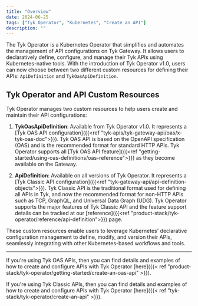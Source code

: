```yaml
---
title: "Overview"
date: 2024-06-25
tags: ["Tyk Operator", "Kubernetes", "Create an API"]
description: ""
---
```


The Tyk Operator is a Kubernetes Operator that simplifies and automates the management of API configurations on Tyk Gateway. It allows users to declaratively define, configure, and manage their Tyk APIs using Kubernetes-native tools. With the introduction of Tyk Operator v1.0, users can now choose between two different custom resources for defining their APIs: `ApiDefinition` and `TykOasApiDefinition`.

## Tyk Operator and API Custom Resources

Tyk Operator manages two custom resources to help users create and maintain their API configurations:

1. **TykOasApiDefinition**: Available from Tyk Operator v1.0. It represents a [Tyk OAS API configuration]({{<ref "tyk-apis/tyk-gateway-api/oas/x-tyk-oas-doc">}}). Tyk OAS API is based on the OpenAPI specification (OAS) and is the recommended format for standard HTTP APIs. Tyk Operator supports all [Tyk OAS API feature]({{<ref "getting-started/using-oas-definitions/oas-reference">}}) as they become available on the Gateway.

2. **ApiDefinition**: Available on all versions of Tyk Operator. It represents a [Tyk Classic API configuration]({{<ref "tyk-gateway-api/api-definition-objects">}}). Tyk Classic API is the traditional format used for defining all APIs in Tyk, and now the recommended format for non-HTTP APIs such as TCP, GraphQL, and Universal Data Graph (UDG). Tyk Operator supports the major features of Tyk Classic API and the feature support details can be tracked at our [reference]({{<ref "product-stack/tyk-operator/reference/api-definition">}}) page.

These custom resources enable users to leverage Kubernetes' declarative configuration management to define, modify, and version their APIs, seamlessly integrating with other Kubernetes-based workflows and tools.

<hr>

If you're using Tyk OAS APIs, then you can find details and examples of how to create and configure APIs with Tyk Operator [here]({{< ref "product-stack/tyk-operator/getting-started/create-an-oas-api" >}}).

If you're using Tyk Classic APIs, then you can find details and examples of how to create and configure APIs with Tyk Operator [here]({{< ref "tyk-stack/tyk-operator/create-an-api" >}}).
